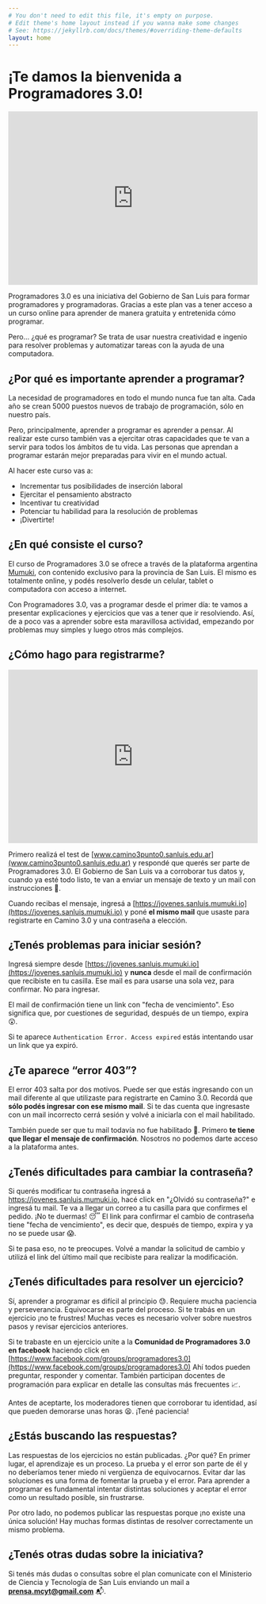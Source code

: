 ```yaml
---
# You don't need to edit this file, it's empty on purpose.
# Edit theme's home layout instead if you wanna make some changes
# See: https://jekyllrb.com/docs/themes/#overriding-theme-defaults
layout: home
---
```


# ¡Te damos la bienvenida a Programadores 3.0!

<iframe width="100%" height="350" src="https://www.youtube.com/embed/wnAP7HChPrI" frameborder="0" allow="autoplay; encrypted-media" allowfullscreen></iframe>

Programadores 3.0 es una iniciativa del Gobierno de San Luis para formar programadores y programadoras. Gracias a este plan vas a tener acceso a un curso online para aprender de manera gratuita y entretenida cómo programar.

Pero... ¿qué es programar? Se trata de usar nuestra creatividad e ingenio para resolver problemas y automatizar tareas con la ayuda de una computadora.

## ¿Por qué es importante aprender a programar?

La necesidad de programadores en todo el mundo nunca fue tan alta. Cada año se crean 5000 puestos nuevos de trabajo de programación, sólo en nuestro país.

Pero, principalmente, aprender a programar es aprender a pensar. Al realizar este curso también vas a ejercitar otras capacidades que te van a servir para todos los ámbitos de tu vida. Las personas que aprendan a programar estarán mejor preparadas para vivir en el mundo actual.

Al hacer este curso vas a:

 * Incrementar tus posibilidades de inserción laboral
 * Ejercitar el pensamiento abstracto
 * Incentivar tu creatividad
 * Potenciar tu habilidad para la resolución de problemas
 * ¡Divertirte!

## ¿En qué consiste el curso?

El curso de Programadores 3.0 se ofrece a través de la plataforma argentina [Mumuki](http://mumuki.org), con contenido exclusivo para la provincia de San Luis. El mismo es totalmente online, y podés resolverlo desde un celular, tablet o computadora con acceso a internet.

Con Programadores 3.0, vas a programar desde el primer día: te vamos a presentar explicaciones y ejercicios que vas a tener que ir resolviendo. Así, de a poco vas a aprender sobre esta maravillosa actividad, empezando por problemas muy simples y luego otros más complejos.

## ¿Cómo hago para registrarme?

<iframe width="100%" height="350" src="https://www.youtube.com/embed/3j1uP_Xaki8" frameborder="0" allow="autoplay; encrypted-media" allowfullscreen></iframe>

 Primero realizá el test de [www.camino3punto0.sanluis.edu.ar](www.camino3punto0.sanluis.edu.ar) y respondé que querés ser parte de Programadores 3.0. El Gobierno de San Luis va a corroborar tus datos y, cuando ya esté todo listo, te van a enviar un mensaje de texto y un mail con instrucciones :calling:.

 Cuando recibas el mensaje, ingresá a [https://jovenes.sanluis.mumuki.io](https://jovenes.sanluis.mumuki.io) y poné **el mismo mail** que usaste para registrarte en Camino 3.0 y una contraseña a elección.


## ¿Tenés problemas para iniciar sesión?

 Ingresá siempre desde [https://jovenes.sanluis.mumuki.io](https://jovenes.sanluis.mumuki.io) y **nunca** desde el mail de confirmación que recibiste en tu casilla. Ese mail es para usarse una sola vez, para confirmar. No para ingresar.

 El mail de confirmación tiene un link con "fecha de vencimiento". Eso significa que, por cuestiones de seguridad, después de un tiempo, expira :astonished:.

 Si te aparece `Authentication Error. Access expired` estás intentando usar un link que ya expiró.

## ¿Te aparece “error 403”?

 El error 403 salta por dos motivos. Puede ser que estás ingresando con un mail diferente al que utilizaste para registrarte en Camino 3.0. Recordá que **sólo podés ingresar con ese mismo mail**. Si te das cuenta que ingresaste con un mail incorrecto cerrá sesión y volvé a iniciarla con el mail habilitado.

 También puede ser que tu mail todavía no fue habilitado :no_entry_sign:. Primero **te tiene que llegar el mensaje de confirmación**. Nosotros no podemos darte acceso a la plataforma antes.

## ¿Tenés dificultades para cambiar la contraseña?

Si querés modificar tu contraseña ingresá a https://jovenes.sanluis.mumuki.io, hacé click en "¿Olvidó su contraseña?" e ingresá tu mail. Te va a llegar un correo a tu casilla para que confirmes el pedido.  ¡No te duermas! :sleeping: El link para confirmar el cambio de contraseña tiene "fecha de vencimiento", es decir que, después de tiempo, expira y ya no se puede usar :scream:.

Si te pasa eso, no te preocupes. Volvé a mandar la solicitud de cambio y utilizá el link del último mail que recibiste para realizar la modificación.

## ¿Tenés dificultades para resolver un ejercicio?

 Sí, aprender a programar es difícil al principio :sweat:. Requiere mucha paciencia y perseverancia. Equivocarse es parte del proceso. Si te trabás en un ejercicio ¡no te frustres! Muchas veces es necesario volver sobre nuestros pasos y revisar ejercicios anteriores.

 Si te trabaste en un ejercicio unite a la **Comunidad de Programadores 3.0 en facebook** haciendo click en [https://www.facebook.com/groups/programadores3.0](https://www.facebook.com/groups/programadores3.0) Ahí todos pueden preguntar, responder y comentar. También participan docentes de programación para explicar en detalle las consultas más frecuentes :chart_with_upwards_trend:.

 Antes de aceptarte, los moderadores tienen que corroborar tu identidad, así que pueden demorarse unas horas :tired_face:. ¡Tené paciencia!

## ¿Estás buscando las respuestas?

 Las respuestas de los ejercicios no están publicadas. ¿Por qué? En primer lugar, el aprendizaje es un proceso. La prueba y el error son parte de él y no deberíamos tener miedo ni vergüenza de equivocarnos. Evitar dar las soluciones es una forma de fomentar la prueba y el error. Para aprender a programar es fundamental intentar distintas soluciones y aceptar el error como un resultado posible, sin frustrarse.

 Por otro lado, no podemos publicar las respuestas porque ¡no existe una única solución! Hay muchas formas distintas de resolver correctamente un mismo problema.


## ¿Tenés otras dudas sobre la iniciativa?

 Si tenés más dudas o consultas sobre el plan comunicate con el Ministerio de Ciencia y Tecnología de San Luis enviando un mail a **prensa.mcyt@gmail.com** :mailbox_with_mail:.
